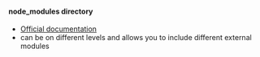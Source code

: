 #### node_modules directory
 - [Official documentation](https://nodejs.org/api/modules.html)
 - can be on different levels and allows you to include different external modules
